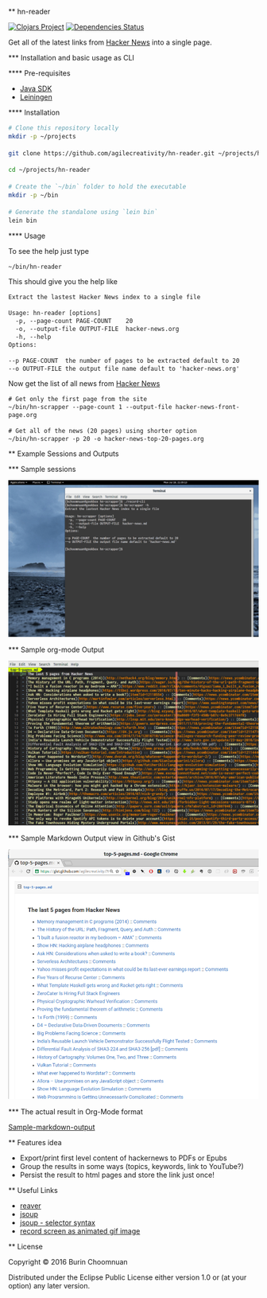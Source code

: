 ** hn-reader

[![Clojars Project](https://img.shields.io/clojars/v/scrapper.svg)](https://clojars.org/scrapper)
[![Dependencies Status](https://jarkeeper.com/agilecreativity/hn-scrapper/status.svg)](https://jarkeeper.com/agilecreativity/hn-scrapper)

Get all of the latest links from [Hacker News](https://news.ycombinator.com/) into a single page.

*** Installation and basic usage as CLI

**** Pre-requisites

- [Java SDK](http://www.oracle.com/technetwork/java/javase/downloads/jdk8-downloads-2133151.html)
- [Leiningen](http://leiningen.org/#install)

**** Installation

```sh
# Clone this repository locally
mkdir -p ~/projects

git clone https://github.com/agilecreativity/hn-reader.git ~/projects/hn-reader

cd ~/projects/hn-reader

# Create the `~/bin` folder to hold the executable
mkdir -p ~/bin

# Generate the standalone using `lein bin`
lein bin
```

**** Usage

To see the help just type

```sh
~/bin/hn-reader
```

This should give you the help like

```
Extract the lastest Hacker News index to a single file

Usage: hn-reader [options]
  -p, --page-count PAGE-COUNT    20
  -o, --output-file OUTPUT-FILE  hacker-news.org
  -h, --help
Options:

--p PAGE-COUNT  the number of pages to be extracted default to 20
--o OUTPUT-FILE the output file name default to 'hacker-news.org'
```

Now get the list of all news from [Hacker News](https://news.ycombinator.com/news)

```
# Get only the first page from the site
~/bin/hn-scrapper --page-count 1 --output-file hacker-news-front-page.org

# Get all of the news (20 pages) using shorter option
~/bin/hn-scrapper -p 20 -o hacker-news-top-20-pages.org
```

** Example Sessions and Outputs

*** Sample sessions

![](https://github.com/agilecreativity/hn-scrapper/raw/master/doc/01-sample-session.gif)

*** Sample org-mode Output

![](https://github.com/agilecreativity/hn-scrapper/raw/master/doc/02-markdown-output.png)

*** Sample Markdown Output view in Github's Gist

![](https://github.com/agilecreativity/hn-scrapper/raw/master/doc/03-markdown-as-gist.png)

*** The actual result in Org-Mode format

[Sample-markdown-output](doc/04-hacker-news.org)

** Features idea

- Export/print first level content of hackernews to PDFs or Epubs
- Group the results in some ways (topics, keywords, link to YouTube?)
- Persist the result to html pages and store the link just once!

** Useful Links

- [reaver](https://github.com/mischov/reaver)
- [jsoup](https://github.com/jhy/jsoup/)
- [jsoup - selector syntax](https://jsoup.org/cookbook/extracting-data/selector-syntax)
- [record screen as animated gif image](https://www.maketecheasier.com/record-screen-as-animated-gif-ubuntu/)

** License

Copyright © 2016 Burin Choomnuan

Distributed under the Eclipse Public License either version 1.0 or (at
your option) any later version.
